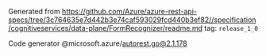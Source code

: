 Generated from https://github.com/Azure/azure-rest-api-specs/tree/3c764635e7d442b3e74caf593029fcd440b3ef82//specification/cognitiveservices/data-plane/FormRecognizer/readme.md tag: `release_1_0`

Code generator @microsoft.azure/autorest.go@2.1.178


